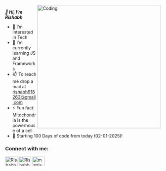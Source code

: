 <img align="right" alt="Coding" width="400" src="https://rrowbyte.wordpress.com/wp-content/uploads/2015/07/2b273fd61a4b924ee50757821c587680dac7e3a7_hq.gif">

<i><b>👋 Hi, I’m Rishabh </b></i>
- 👀 I’m interested in Tech <br>
- 🌱 I’m currently learning JS and Frameworks <br>
- 📫 To reach me drop a mail at rishabh918263@gmail.com <br>
- ⚡ Fun fact: Mitochondria is the powerhouse of a cell <br>
- 🚀 Starting 100 Days of code from today (02-01-2025)! <br>

<h3 align="left">Connect with me:</h3>
<p align="left">
<a href="https://x.com/Rishabh_Y_63" target="blank"><img align="center" src="https://raw.githubusercontent.com/rahuldkjain/github-profile-readme-generator/master/src/images/icons/Social/twitter.svg" alt="Rishabh_Y_63" height="30" width="40" /></a>
<a href="https://www.linkedin.com/in/rishabhyadav63/" target="blank"><img align="center" src="https://raw.githubusercontent.com/rahuldkjain/github-profile-readme-generator/master/src/images/icons/Social/linked-in-alt.svg" alt="Rishabh Yadav" height="30" width="40" /></a>
<a href="https://www.instagram.com/matrixhabh/" target="blank"><img align="center" src="https://raw.githubusercontent.com/rahuldkjain/github-profile-readme-generator/master/src/images/icons/Social/instagram.svg" alt="matrixhabh" height="30" width="40" /></a>
</p>
